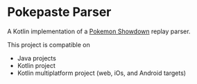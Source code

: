# Pokepaste Parser
A Kotlin implementation of a [Pokemon Showdown](https://pokemonshowdown.com/) replay parser.

This project is compatible on
- Java projects
- Kotlin project
- Kotlin multiplatform project (web, iOs, and Android targets)